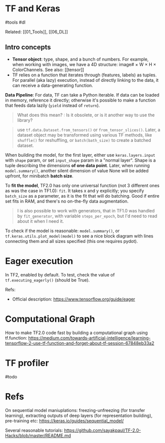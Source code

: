# TF and Keras

#tools #dl

Related: [[01_Tools]], [[06_DL]]

## Intro concepts

* **Tensor object**:  type, shape, and a bunch of numbers. For example, when working with images, we have a 4D structure: image# × W × H × ColorChannels. See also: [[tensor]]
* TF relies on a function that iterates through (features, labels) as tuples. For parallel (aka lazy) execution, instead of directly linking to the data, it can receive a data-generating function.

**Data Pipeline**: 
For data, TF can take a Python iterable. If data can be loaded in memory, reference it directly; otherwise it's possible to make a function that feeds data lazily (`yield` instead of `return`).

> What does this mean? : Is it obsolete, or is it another way to use the library? 

> use `tf.data.Dataset.from_tensors()` or `from_tensor_slices()`. Later, a dataset object may be transformed using various TF methods, like `shuffle()` for reshuffling, or `batch(bath_size)` to create a batched dataset.

When building the model, for the first layer, either use `keras.layers.input` with `shape` param, or set `input_shape` param in a "normal layer". Shape is  a tuple describing the dimensions **of one data point**. Later, when running `model.summary()`, another silent dimension of value None will be added upfront, for minibatch **batch size**.

To **fit the model**, TF2.0 has only one universal function (not 3 different ones as was the case in TF1.0): `fit`. It takes x and y explicitly; you specify `batch_size` as a parameter, as it is the fit that will do batching. Good if entire set fits in RAM, and there's no on-the-fly data augmentation.

> I is also possible to work with generators, that in TF1.0 was handled by `fit_generator`, with variable `steps_per_epoch`, but I'd need to read about it when I need it.

To check if the model is reasonable: `model.summary()`, or `tf.keras.utils.plot_model(model)` to see a nice block diagram with lines connecting them and all sizes specified (this one requires pydot).

# Eager execution

In TF2, enabled by default. To test, check the value of `tf.executing_eagerly()` (should be True).

Refs:
* Official description: https://www.tensorflow.org/guide/eager

# Computational Graph

How to make TF2.0 code fast by building a computational graph using tf.function:
https://medium.com/towards-artificial-intelligence/learning-tensorflow-2-use-tf-function-and-forget-about-tf-session-67848eb33a2

# TF profiler

#todo

# Refs

On sequential model maniuplations: freezing-unfreezing (for transfer learning), extracting outputs of deep layers (for representation building), pre-training etc:
https://keras.io/guides/sequential_model/

Several reasonable tutorials: https://github.com/sayakpaul/TF-2.0-Hacks/blob/master/README.md

